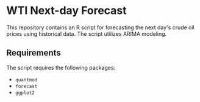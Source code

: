 # WTI Next-day Forecast

This repository contains an R script for forecasting the next day's crude oil prices using historical data. The script utilizes ARIMA modeling.

## Requirements

The script requires the following packages:

- `quantmod`
- `forecast`
- `ggplot2`
